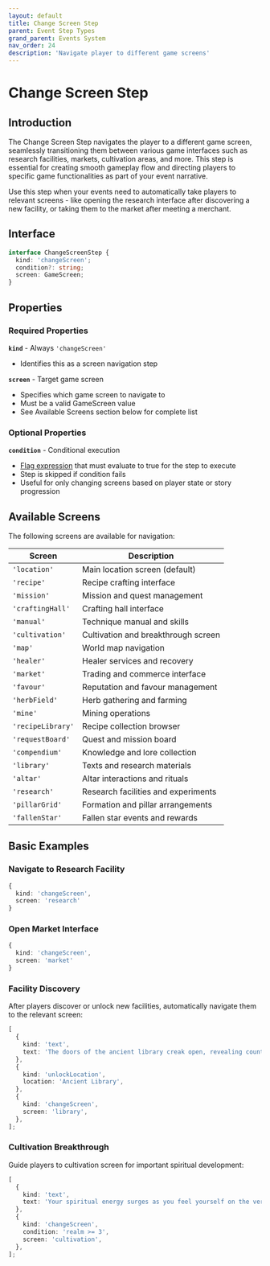 ```yaml
---
layout: default
title: Change Screen Step
parent: Event Step Types
grand_parent: Events System
nav_order: 24
description: 'Navigate player to different game screens'
---
```


# Change Screen Step

## Introduction

The Change Screen Step navigates the player to a different game screen, seamlessly transitioning them between various game interfaces such as research facilities, markets, cultivation areas, and more. This step is essential for creating smooth gameplay flow and directing players to specific game functionalities as part of your event narrative.

Use this step when your events need to automatically take players to relevant screens - like opening the research interface after discovering a new facility, or taking them to the market after meeting a merchant.

## Interface

```typescript
interface ChangeScreenStep {
  kind: 'changeScreen';
  condition?: string;
  screen: GameScreen;
}
```

## Properties

### Required Properties

**`kind`** - Always `'changeScreen'`

- Identifies this as a screen navigation step

**`screen`** - Target game screen

- Specifies which game screen to navigate to
- Must be a valid GameScreen value
- See Available Screens section below for complete list

### Optional Properties

**`condition`** - Conditional execution

- [Flag expression](../../concepts/flags) that must evaluate to true for the step to execute
- Step is skipped if condition fails
- Useful for only changing screens based on player state or story progression

## Available Screens

The following screens are available for navigation:

| Screen            | Description                         |
| ----------------- | ----------------------------------- |
| `'location'`      | Main location screen (default)      |
| `'recipe'`        | Recipe crafting interface           |
| `'mission'`       | Mission and quest management        |
| `'craftingHall'`  | Crafting hall interface             |
| `'manual'`        | Technique manual and skills         |
| `'cultivation'`   | Cultivation and breakthrough screen |
| `'map'`           | World map navigation                |
| `'healer'`        | Healer services and recovery        |
| `'market'`        | Trading and commerce interface      |
| `'favour'`        | Reputation and favour management    |
| `'herbField'`     | Herb gathering and farming          |
| `'mine'`          | Mining operations                   |
| `'recipeLibrary'` | Recipe collection browser           |
| `'requestBoard'`  | Quest and mission board             |
| `'compendium'`    | Knowledge and lore collection       |
| `'library'`       | Texts and research materials        |
| `'altar'`         | Altar interactions and rituals      |
| `'research'`      | Research facilities and experiments |
| `'pillarGrid'`    | Formation and pillar arrangements   |
| `'fallenStar'`    | Fallen star events and rewards      |

## Basic Examples

### Navigate to Research Facility

```typescript
{
  kind: 'changeScreen',
  screen: 'research'
}
```

### Open Market Interface

```typescript
{
  kind: 'changeScreen',
  screen: 'market'
}
```

### Facility Discovery

After players discover or unlock new facilities, automatically navigate them to the relevant screen:

```typescript
[
  {
    kind: 'text',
    text: 'The doors of the ancient library creak open, revealing countless scrolls and tomes filled with cultivation wisdom.',
  },
  {
    kind: 'unlockLocation',
    location: 'Ancient Library',
  },
  {
    kind: 'changeScreen',
    screen: 'library',
  },
];
```

### Cultivation Breakthrough

Guide players to cultivation screen for important spiritual development:

```typescript
[
  {
    kind: 'text',
    text: 'Your spiritual energy surges as you feel yourself on the verge of a breakthrough. The time has come to advance your cultivation.',
  },
  {
    kind: 'changeScreen',
    condition: 'realm >= 3',
    screen: 'cultivation',
  },
];
```
